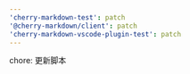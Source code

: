 ```yaml
---
'cherry-markdown-test': patch
'@cherry-markdown/client': patch
'cherry-markdown-vscode-plugin-test': patch
---
```


chore: 更新脚本
